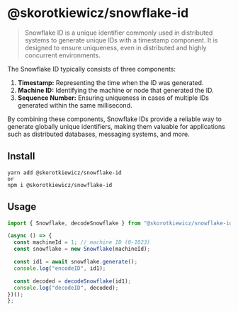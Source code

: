 # @skorotkiewicz/snowflake-id

> Snowflake ID is a unique identifier commonly used in distributed systems to generate unique IDs with a timestamp component. It is designed to ensure uniqueness, even in distributed and highly concurrent environments.

The Snowflake ID typically consists of three components:

1. **Timestamp:** Representing the time when the ID was generated.
2. **Machine ID:** Identifying the machine or node that generated the ID.
3. **Sequence Number:** Ensuring uniqueness in cases of multiple IDs generated within the same millisecond.

By combining these components, Snowflake IDs provide a reliable way to generate globally unique identifiers, making them valuable for applications such as distributed databases, messaging systems, and more.

## Install

```
yarn add @skorotkiewicz/snowflake-id
or
npm i @skorotkiewicz/snowflake-id
```

## Usage

```js
import { Snowflake, decodeSnowflake } from "@skorotkiewicz/snowflake-id";

(async () => {
  const machineId = 1; // machine ID (0-1023)
  const snowflake = new Snowflake(machineId);

  const id1 = await snowflake.generate();
  console.log("encodeID", id1);

  const decoded = decodeSnowflake(id1);
  console.log("decodeID", decoded);
})();
};
```
